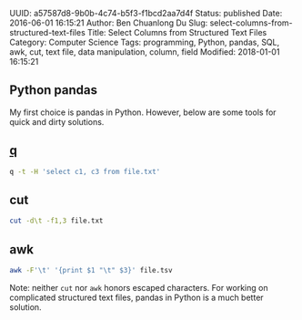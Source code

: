 UUID: a57587d8-9b0b-4c74-b5f3-f1bcd2aa7d4f
Status: published
Date: 2016-06-01 16:15:21
Author: Ben Chuanlong Du
Slug: select-columns-from-structured-text-files
Title: Select Columns from Structured Text Files
Category: Computer Science
Tags: programming, Python, pandas, SQL, awk, cut, text file, data manipulation, column, field
Modified: 2018-01-01 16:15:21

## Python pandas

My first choice is pandas in Python. 
However, 
below are some tools for quick and dirty solutions.

## [q](https://github.com/harelba/q) 
```sh
q -t -H 'select c1, c3 from file.txt'
```

## cut
```sh
cut -d\t -f1,3 file.txt
```

## awk
```sh
awk -F'\t' '{print $1 "\t" $3}' file.tsv 
```
Note: neither `cut` nor `awk` honors escaped characters.
For working on complicated structured text files, 
pandas in Python is a much better solution.